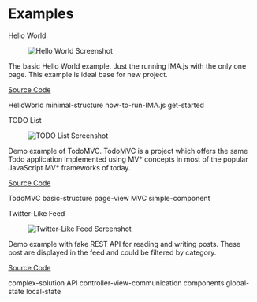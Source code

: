 ---
---

<h1 class="title">Examples</h1>
<div class="is-flex">
  <div class="card">
    <div class="card-header">
      <p class="card-header-title is-centered">Hello World</p>
    </div>
    <div class="card-image">
      <figure class="image is-5by3">
        <img src="{{ '/img/example-hello.png'| append: site.github.build_revision | relative_url }}" alt="Hello World Screenshot">
      </figure>
    </div>
    <div class="card-content">
      <p>The basic Hello World example. Just the running IMA.js with the only one page. This example is ideal base for new project.</p>
      <p><a href="https://github.com/seznam/IMA.js-examples/tree/master/hello" target="_blank" title="Source Code">Source Code</a></p>
      <p>
        <span class="tag">HelloWorld</span>
        <span class="tag">minimal-structure</span>
        <span class="tag">how-to-run-IMA.js</span>
        <span class="tag">get-started</span>
      </p>
    </div>
  </div>
  <div class="card">
    <div class="card-header">
      <p class="card-header-title is-centered">TODO List</p>
    </div>
    <div class="card-image">
      <figure class="image is-5by3">
        <img src="{{ '/img/example-todo.png'| append: site.github.build_revision | relative_url }}" alt="TODO List Screenshot">
      </figure>
    </div>
    <div class="card-content">
      <p>Demo example of TodoMVC. TodoMVC is a project which offers the same Todo application implemented using MV* concepts in most of the popular JavaScript MV* frameworks of today.</p>
      <p><a href="https://github.com/seznam/IMA.js-examples/tree/master/todos" target="_blank" title="Source code">Source Code</a></p>
      <p>
        <span class="tag">TodoMVC</span>
        <span class="tag">basic-structure</span>
        <span class="tag">page-view</span>
        <span class="tag">MVC</span>
        <span class="tag">simple-component</span>
      </p>
    </div>
  </div>
  <div class="card">
    <div class="card-header">
      <p class="card-header-title is-centered">Twitter-Like Feed</p>
    </div>
    <div class="card-image">
      <figure class="image is-5by3">
        <img src="{{ '/img/example-feed.png'| append: site.github.build_revision | relative_url }}" alt="Twitter-Like Feed Screenshot">
      </figure>
    </div>
    <div class="card-content">
      <p>Demo example with fake REST API for reading and writing posts. These post are displayed in the feed and could be filtered by category.</p>
      <p><a href="https://github.com/seznam/IMA.js-examples/tree/master/feed" target="_blank" title="Source code">Source Code</a></p>
      <p>
        <span class="tag">complex-solution</span>
        <span class="tag">API</span>
        <span class="tag">controller-view-communication</span>
        <span class="tag">components</span>
        <span class="tag">global-state</span>
        <span class="tag">local-state</span>
      </p>
    </div>
  </div>
</div>
